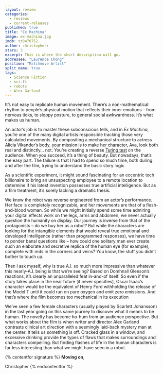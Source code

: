 ```yaml
---
layout: review
categories: 
  - reviews
  - current-releases
published: true
title: "Ex Machina"
image: ex-machina.jpg
imdb: tt0470752
author: christopherr
stars: 3
excerpt: This is where the short description will go.
addressee: "Laurence Chong"
position: "Matchmove Artist"
split_name: true
tags: 
  - Science Fiction
  - sci-fi
  - robots
  - Alex Garland
---
```

It’s not easy to replicate human movement. There’s a non-mathematical rhythm to people’s physical motion that reflects their inner emotions – from nervous ticks, to sloppy posture, to general social awkwardness. It’s what makes us human.

 An actor’s job is to master these subconscious tells, and in _Ex Machina_, you’re one of the many digital artists responsible tracking those very calculated movements. By compositing a mechanical structure to actress Alicia Vikander’s body, your mission is to make her character, Ava, look both real and distinctly… not. You’re creating a reverse [Turing test](http://en.wikipedia.org/wiki/Turing_test) on the audience. When you succeed, it’s a thing of beauty. But nowadays, that’s the easy part. The failure is that I had to spend so much time, both during and after the film, trying to understand the basic story logic.

As a scientific experiment, it might sound fascinating for an eccentric tech billionaire to bring an unsuspecting employee to a remote location to determine if his latest invention possesses true artificial intelligence. But as a film treatment, it’s sorely lacking a dramatic thesis. 

We know the robot was reverse engineered from an actor’s performance. Her face is completely recognizable, and her movements are that of a flesh-and-blood woman. So while we might initially spend some time admiring your digital effects work on the legs, arms and abdomen, we never actually question the humanity on display. Our journey is inverse from that of the protagonists – do we buy her as a robot? But while the characters are looking for the intangible elements that would reveal true emotional and developed intelligence (rather than programmed responses), we have time to ponder banal questions like – how could one solitary man ever create such an elaborate and secretive replica of the human eye (for example), complete with reds in the corners and veins? You know, the stuff you didn’t bother to touch up.

Then I ask myself, why is true A.I. so much more impressive than whatever this nearly-A.I. being is that we’re seeing? Based on Domhnall Gleeson’s reactions, it’s clearly an unparalleled feat in-and-of itself. So even if the story takes place in the near future (it never specifies), Oscar Isaac’s character would be the equivalent of Henry Ford withholding the release of the Model T until it could run on pure oxygen and emit zero emissions. And that’s where the film becomes too mechanical in its execution

We’ve seen a few female characters (usually played by Scarlett Johansson) in the last year going on this same journey to discover what it means to be human. The novelty has become ho-hum from an audience perspective. But what works about the film is when writer and director Alex Garland contrasts clinical art direction with a seemingly laid-back mystery man at the center. It tells us something is off. Cracked glass in a window, and excessive drinking provide the types of flaws that makes surroundings and characters compelling.  But finding flashes of life in the human characters is far less interesting than what we might have seen in a robot.

{% contentfor signature %}
**Moving on,**

Christopher
{% endcontentfor %}